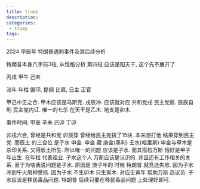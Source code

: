 ```yaml
---
title: trump
description:
categories:
 - trump
tags:
---
```


2024 甲辰年 特朗普遇刺事件及其后续分析

特朗普本身八字前3柱, 从性格分析 第四柱 应该是阳天干, 这个先不展开了.

丙戌 甲午 己未

流年 年柱 偏印, 提纲 比肩, 日主 正官

甲己中正之合. 
甲木应该是马斯克. 
戌辰冲. 应该就对应 共和党戌 民主党辰. 
辰辰自刑 民主党内讧. 
唯一的七杀 在天干是乙木. 地支是卯木. 

事件时间: 
甲辰 辛未 己卯 丁卯

卯戌六合, 曾经是共和党 卯辰穿 曾经给民主党捐了15块. 本来想打他 结果穿到民主党. 
而辰土 的三合位 是子水 申金. 
申金 藏 庚金(黑利) 壬水(哈里斯) 
申金与甲木是 杀印关系. 又得辰土所生. 
所以唯一的问题 应该是子水. 
而其搭档万斯 恰好是甲子年出生. 
在年柱 代表祖业. 子水这个人 万斯应该是认识的. 并且还有工作相关的关系. 
至于为啥我说问题是子水. 
原因是 庚子年的 时候 特朗普 就竞选失败. 
因为子水冲到午火用神受损. 
因为子水 不生卯木 只生寅木. 
对应壬寅年 帮助万斯 选议员.
子水应该是移民毒品问题. 特朗普 后续只要在移民毒品问题 上处理好即可.